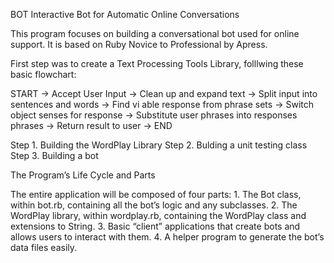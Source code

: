 BOT
Interactive Bot for Automatic Online Conversations

This program focuses on building a conversational bot used for online support. It is based on Ruby Novice to Professional by Apress.

First step was to create a Text Processing Tools Library, folllwing these basic flowchart: 

 START -> Accept User Input -> Clean up and expand text -> Split input into sentences and words -> Find vi
 able response from phrase sets -> Switch object senses for response -> Substitute user phrases into responses phrases -> Return result to user -> END

 Step 1. Building the WordPlay Library
 Step 2. Bulding a unit testing class
 Step 3. Building a bot 
 
The Program’s Life Cycle and Parts

The entire application will be composed of four parts:
	 1.	 The Bot class, within bot.rb, containing all the bot’s logic and any subclasses.
	 2.	 The WordPlay library, within wordplay.rb, containing the WordPlay class and  extensions to String.
	 3.	 Basic “client” applications that create bots and allows users to interact with them.
	 4.	 A helper program to generate the bot’s data files easily.
	 

